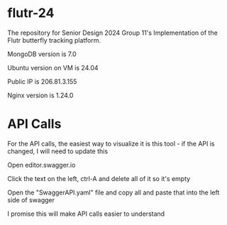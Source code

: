 # flutr-24
The repository for Senior Design 2024 Group 11's Implementation of the Flutr butterfly tracking platform.


MongoDB version is 7.0

Ubuntu version on VM is 24.04

Public IP is 206.81.3.155

Nginx version is 1.24.0


# API Calls
For the API calls, the easiest way to visualize it is this tool - if the API is changed, I will need to update this

Open editor.swagger.io

Click the text on the left, ctrl-A and delete all of it so it's empty

Open the "SwaggerAPI.yaml" file and copy all and paste that into the left side of swagger

I promise this will make API calls easier to understand
